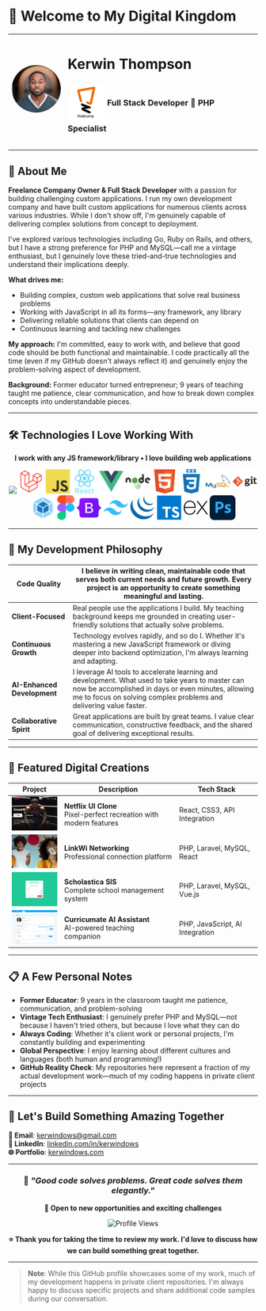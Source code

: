 # 👋 Welcome to My Digital Kingdom

| <img align="left" style="border-radius:50%" src="https://github.com/Kerwindows/Kerwindows/blob/main/files/kerwin.jpeg" width=100> |<h1 align="left">Kerwin Thompson </h1><h3 align="left"><img align="center" src="https://github.com/Kerwindows/Kerwindows/blob/main/files/le-logo.jpg" height=80> Full Stack Developer   🐘 PHP Specialist </h3> | 
| -------- | -------- |



---

## 💼 About Me

**Freelance Company Owner & Full Stack Developer** with a passion for building challenging custom applications. I run my own development company and have built custom applications for numerous clients across various industries. While I don't show off, I'm genuinely capable of delivering complex solutions from concept to deployment.

I've explored various technologies including Go, Ruby on Rails, and others, but I have a strong preference for PHP and MySQL—call me a vintage enthusiast, but I genuinely love these tried-and-true technologies and understand their implications deeply.

**What drives me:**
- Building complex, custom web applications that solve real business problems
- Working with JavaScript in all its forms—any framework, any library
- Delivering reliable solutions that clients can depend on
- Continuous learning and tackling new challenges

**My approach:**
I'm committed, easy to work with, and believe that good code should be both functional and maintainable. I code practically all the time (even if my GitHub doesn't always reflect it) and genuinely enjoy the problem-solving aspect of development.

**Background:**
Former educator turned entrepreneur; 9 years of teaching taught me patience, clear communication, and how to break down complex concepts into understandable pieces.

---

## 🛠️ Technologies I Love Working With

<div align="center">

**I work with any JS framework/library • I love building web applications**

<img src="https://cdn.jsdelivr.net/gh/devicons/devicon/icons/php/php-original.svg" height=50> 
<img src="https://github.com/Kerwindows/Kerwindows/blob/main/files/laravel.png" height=50> 
<img src="https://github.com/devicons/devicon/blob/master/icons/javascript/javascript-original.svg" height=50> 
<img src="https://github.com/devicons/devicon/blob/master/icons/react/react-original-wordmark.svg" height=50> 
<img src="https://github.com/devicons/devicon/blob/master/icons/vuejs/vuejs-original.svg" height=50> 
<img src="https://github.com/devicons/devicon/blob/master/icons/nodejs/nodejs-original-wordmark.svg" height=50>

<img src="https://github.com/devicons/devicon/blob/master/icons/html5/html5-original.svg" height=50> 
<img src="https://github.com/devicons/devicon/blob/master/icons/css3/css3-plain-wordmark.svg" height=50> 
<img src="https://github.com/devicons/devicon/blob/master/icons/mysql/mysql-original-wordmark.svg" height=50> 
<img src="https://github.com/devicons/devicon/blob/master/icons/git/git-original-wordmark.svg" height=50> 
<img src="https://github.com/Kerwindows/Kerwindows/blob/main/files/webpack.png" height=50> 
<img src="https://github.com/Kerwindows/Kerwindows/blob/main/files/figma.svg" height=50>

<img src="https://github.com/devicons/devicon/blob/master/icons/bootstrap/bootstrap-original.svg" height=50> 
<img src="https://github.com/devicons/devicon/blob/master/icons/tailwindcss/tailwindcss-plain.svg" height=50> 
<img src="https://github.com/devicons/devicon/blob/master/icons/jquery/jquery-original.svg" height=50> 
<img src="https://github.com/devicons/devicon/blob/master/icons/typescript/typescript-original.svg" height=50> 
<img src="https://github.com/devicons/devicon/blob/master/icons/express/express-original.svg" height=50> 
<img src="https://github.com/Kerwindows/Kerwindows/blob/main/files/photoshop.svg" height=50>

</div>

---

## 🎯 My Development Philosophy

| **Code Quality** | I believe in writing clean, maintainable code that serves both current needs and future growth. Every project is an opportunity to create something meaningful and lasting. |
| -------- | -------- |
| **Client-Focused** | Real people use the applications I build. My teaching background keeps me grounded in creating user-friendly solutions that actually solve problems. |
| **Continuous Growth** | Technology evolves rapidly, and so do I. Whether it's mastering a new JavaScript framework or diving deeper into backend optimization, I'm always learning and adapting. |
| **AI-Enhanced Development** | I leverage AI tools to accelerate learning and development. What used to take years to master can now be accomplished in days or even minutes, allowing me to focus on solving complex problems and delivering value faster. |
| **Collaborative Spirit** | Great applications are built by great teams. I value clear communication, constructive feedback, and the shared goal of delivering exceptional results. |

---

## 🌟 Featured Digital Creations

<div align="center">

| Project | Description | Tech Stack |
|---------|-------------|------------|
| <a href="https://trailerview.kerwindows.com" target="_blank"><img src="https://github.com/Kerwindows/Kerwindows/blob/main/files/netflix-ui-clone.jpg" width="120"/></a> | **Netflix UI Clone**<br/>Pixel-perfect recreation with modern features | React, CSS3, API Integration |
| <a href="https://linkwi.co" target="_blank"><img src="https://github.com/Kerwindows/Kerwindows/blob/main/files/linkwi.jpg" width="120"/></a> | **LinkWi Networking**<br/>Professional connection platform | PHP, Laravel, MySQL, React |
| <a href="https://scholastica.cyversify.com/" target="_blank"><img src="https://github.com/Kerwindows/Kerwindows/blob/main/files/sis.jpg" width="120"/></a> | **Scholastica SIS**<br/>Complete school management system | PHP, Laravel, MySQL, Vue.js |
| <a href="https://curricumate.com/" target="_blank"><img src="https://github.com/Kerwindows/Kerwindows/blob/main/files/curricumate.jpg" width="120"/></a> | **Curricumate AI Assistant**<br/>AI-powered teaching companion | PHP, JavaScript, AI Integration |

</div>

---

## 📋 A Few Personal Notes

- **Former Educator**: 9 years in the classroom taught me patience, communication, and problem-solving
- **Vintage Tech Enthusiast**: I genuinely prefer PHP and MySQL—not because I haven't tried others, but because I love what they can do
- **Always Coding**: Whether it's client work or personal projects, I'm constantly building and experimenting
- **Global Perspective**: I enjoy learning about different cultures and languages (both human and programming!)
- **GitHub Reality Check**: My repositories here represent a fraction of my actual development work—much of my coding happens in private client projects

---



## 🤝 Let's Build Something Amazing Together

**📧 Email**: kerwindows@gmail.com  
**💼 LinkedIn**: [linkedin.com/in/kerwindows](https://www.linkedin.com/in/kerwindows/)  
**🌐 Portfolio**: [kerwindows.com](https://kerwindows.com)

---

<div align="center">

### 💭 *"Good code solves problems. Great code solves them elegantly."*

**🚀 Open to new opportunities and exciting challenges**

<p><img src="https://komarev.com/ghpvc/?username=kerwindows&style=flat-square&color=blue" alt="Profile Views"/></p>

**⭐ Thank you for taking the time to review my work. I'd love to discuss how we can build something great together.**

</div>

---

> **Note**: While this GitHub profile showcases some of my work, much of my development happens in private client repositories. I'm always happy to discuss specific projects and share additional code samples during our conversation.

